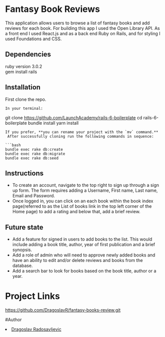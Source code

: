 # Fantasy Book Reviews

This application allows users to browse a list of fantasy books and add reviews for each book.
For building this app I used the Open Library API. As a front end I used React.js and as a back end Ruby on Rails, and for styling I used Foundations and CSS.

## Dependencies
ruby version 3.0.2 <br>
gem install rails

## Installation

First clone the repo.

```
In your terminal:

```
git clone https://github.com/LaunchAcademy/rails-6-boilerplate
cd rails-6-boilerplate 
bundle install
yarn install
```
If you prefer, **you can rename your project with the `mv` command.**
 After successfully cloning run the following commands in sequence:

```bash
bundle exec rake db:create
bundle exec rake db:migrate
bundle exec rake db:seed
```

## Instructions

* To create an account, navigate to the top right to sign up through a sign up form. The form requires adding a Username, First name, Last name, Email and Password.
* Once logged in, you can click on an each book within the book index page(referred to as the List of books link in the top left corner of the Home page) to add a rating
and below that, add a brief review.

## Future state

* Add a feature for signed in users to add books to the list. This would include adding a book title, author, year of first publication and a brief synopsis. 
* Add a role of admin who will need to approve newly added books and have an ability to edit and/or delete reviews and books from the database.
* Add a search bar to look for books based on the book title, author or a year.

# Project Links
https://github.com/DragoslavR/fantasy-books-review.git

#Author

<li><a href="https://github.com/DragoslavR">Dragoslav Radosavljevic</a></li>
